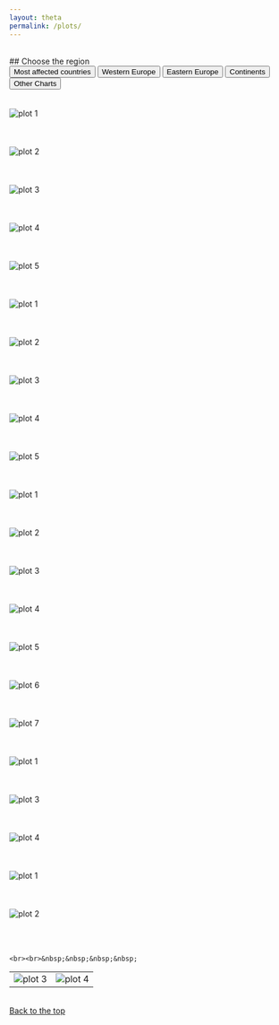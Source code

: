 ```yaml
---
layout: theta
permalink: /plots/
---
```


<br>
## Choose the region
<br>
<div class="tab">
  <button class="tablinks" onclick="openPlot(event, 'big')" id="defaultOpen"> Most affected countries</button>
  <button class="tablinks" onclick="openPlot(event, 'ceu')"> Western Europe </button>
  <button class="tablinks" onclick="openPlot(event, 'eeu')"> Eastern Europe </button>
  <button class="tablinks" onclick="openPlot(event, 'cont')"> Continents </button>
  <button class="tablinks" onclick="openPlot(event, 'other')"> Other Charts </button>
</div>

<div id="big" class="tabcontent">
    <br><br>
    <img class="center fit" src="./../corona/plots/C19_World.jpg"  alt="plot 1"> 
    <br><br><br><br>
    <img class="center fit" src="./../corona/plots/C19_BIG_cases.jpg" alt="plot 2" >
    <br><br><br><br>
    <img class="center fit" src="./../corona/plots/C19_BIG_log.jpg" alt="plot 3" >
    <br><br><br><br>
    <img class="center fit" src="./../corona/plots/C19_BIG_new.jpg" alt="plot 4" >
    <br><br><br><br>
    <img class="center fit" src="./../corona/plots/C19_BIG_new2.jpg" alt="plot 5" >
    <br><br>

 </div>

<div id="ceu" class="tabcontent">
    <br><br>
    <img class="center fit" src="./../corona/plots/C19_CEU_cases.jpg" alt="plot 1" >
    <br><br><br><br>
    <img class="center fit" src="./../corona/plots/C19_CEU_cases2.jpg" alt="plot 2" >
    <br><br><br><br>
    <img class="center fit" src="./../corona/plots/C19_CEU_log.jpg" alt="plot 3" >
    <br><br><br><br>
    <img class="center fit" src="./../corona/plots/C19_CEU_new.jpg" alt="plot 4" >
    <br><br><br><br>
    <img class="center fit" src="./../corona/plots/C19_CEU_new2.jpg" alt="plot 5" >
    <br><br>

</div>

<div id="eeu" class="tabcontent">
    <br><br>
    <img class="center fit" src="./../corona/plots/C19_EEU_cases.jpg" alt="plot 1" >
    <br><br><br><br>
    <img class="center fit" src="./../corona/plots/C19_EEU_cases2.jpg" alt="plot 2" >
    <br><br><br><br>
    <img class="center fit" src="./../corona/plots/C19_EEU_log.jpg" alt="plot 3" >
    <br><br><br><br>
    <img class="center fit" src="./../corona/plots/C19_EEU_new.jpg" alt="plot 4" >
    <br><br><br><br>
    <img class="center fit" src="./../corona/plots/C19_EEU_new2.jpg" alt="plot 5" >
    <br><br><br><br>
    <img class="center fit" src="./../corona/plots/C19_Russia_cases.jpg" alt="plot 6" >
    <br><br><br><br>
    <img class="center fit" src="./../corona/plots/C19_Russia_new.jpg" alt="plot 7" >
    <br><br>
</div>

<div id="cont" class="tabcontent">
    <br><br>
    <img class="center fit" src="./../corona/plots/C19_Continents.jpg" alt="plot 1" >
    <br><br><br><br>
    <img class="center fit" src="./../corona/plots/C19_Continents_log.jpg" alt="plot 3" >
    <br><br><br><br>
    <img class="center fit" src="./../corona/plots/C19_Continents_new.jpg" alt="plot 4" >
    <br><br>

</div>

<div id="other" class="tabcontent">
    <br><br>
    <img class="center fit" src="./../corona/plots/C19_mortality.jpg" alt="plot 1" > 
    <br><br><br><br>
    <img class="center fit" src="./../corona/plots/C19_percent.jpg" alt="plot 2" >
    <br><br><br><br>

    <br><br>&nbsp;&nbsp;&nbsp;&nbsp;
    
<table class="center fit">
  <tr>
    <td> <img  class="center fit" src="./../corona/plots/C19_recov_mort.jpg" alt="plot 3"> </td>
    <td> <img  class="center fit" src="./../corona/plots/C19_recov_mort2.jpg" alt="plot 4"> </td> 
  </tr>
</table>
</div>
<br>
<div id="top">  <a href="#" class="top"> Back to the top </a></div><br>
